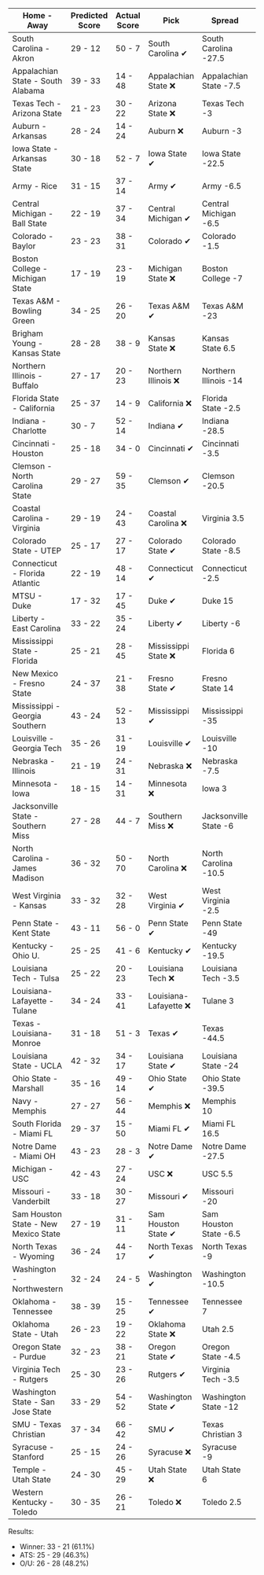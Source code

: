 Home - Away | Predicted Score | Actual Score | Pick | Spread | ATS Pick | O/U | O/U Pick
--- | --- | --- | --- | --- | --- | --- | ---
South Carolina - Akron | 29 - 12 | 50 - 7 | South Carolina ✔ | South Carolina -27.5 | Akron ❌ | 46 | Under ❌
Appalachian State - South Alabama | 39 - 33 | 14 - 48 | Appalachian State ❌ | Appalachian State -7.5 | South Alabama ✔ | 62.5 | Over ❌
Texas Tech - Arizona State | 21 - 23 | 30 - 22 | Arizona State ❌ | Texas Tech -3 | Arizona State ❌ | 60.5 | Under ✔
Auburn - Arkansas | 28 - 24 | 14 - 24 | Auburn ❌ | Auburn -3 | Auburn ❌ | 56 | Under ✔
Iowa State - Arkansas State | 30 - 18 | 52 - 7 | Iowa State ✔ | Iowa State -22.5 | Arkansas State ❌ | 51.5 | Under ❌
Army - Rice | 31 - 15 | 37 - 14 | Army ✔ | Army -6.5 | Army ✔ | 42.5 | Over ✔
Central Michigan - Ball State | 22 - 19 | 37 - 34 | Central Michigan ✔ | Central Michigan -6.5 | Ball State ✔ | 53 | Under ❌
Colorado - Baylor | 23 - 23 | 38 - 31 | Colorado ✔ | Colorado -1.5 | Baylor ❌ | 51 | Under ❌
Boston College - Michigan State | 17 - 19 | 23 - 19 | Michigan State ❌ | Boston College -7 | Michigan State ✔ | 45.5 | Under ✔
Texas A&M - Bowling Green | 34 - 25 | 26 - 20 | Texas A&M ✔ | Texas A&M -23 | Bowling Green ✔ | 52.5 | Over ❌
Brigham Young - Kansas State | 28 - 28 | 38 - 9 | Kansas State ❌ | Kansas State 6.5 | Brigham Young ✔ | 48 | Over ❌
Northern Illinois - Buffalo | 27 - 17 | 20 - 23 | Northern Illinois ❌ | Northern Illinois -14 | Buffalo ✔ | 43.5 | Over ❌
Florida State - California | 25 - 37 | 14 - 9 | California ❌ | Florida State -2.5 | California ❌ | 44 | Over ❌
Indiana - Charlotte | 30 - 7 | 52 - 14 | Indiana ✔ | Indiana -28.5 | Charlotte ❌ | 48.5 | Under ❌
Cincinnati - Houston | 25 - 18 | 34 - 0 | Cincinnati ✔ | Cincinnati -3.5 | Cincinnati ✔ | 46.5 | Under ✔
Clemson - North Carolina State | 29 - 27 | 59 - 35 | Clemson ✔ | Clemson -20.5 | North Carolina State ❌ | 46.5 | Over ✔
Coastal Carolina - Virginia | 29 - 19 | 24 - 43 | Coastal Carolina ❌ | Virginia 3.5 | Coastal Carolina ❌ | 55.5 | Under ❌
Colorado State - UTEP | 25 - 17 | 27 - 17 | Colorado State ✔ | Colorado State -8.5 | UTEP ❌ | 50.5 | Under ✔
Connecticut - Florida Atlantic | 22 - 19 | 48 - 14 | Connecticut ✔ | Connecticut -2.5 | Connecticut ✔ | 46.5 | Under ❌
MTSU - Duke | 17 - 32 | 17 - 45 | Duke ✔ | Duke 15 | Duke ✔ | 52.5 | Under ❌
Liberty - East Carolina | 33 - 22 | 35 - 24 | Liberty ✔ | Liberty -6 | Liberty ✔ | 54.5 | Over ✔
Mississippi State - Florida | 25 - 21 | 28 - 45 | Mississippi State ❌ | Florida 6 | Mississippi State ❌ | 58 | Under ❌
New Mexico - Fresno State | 24 - 37 | 21 - 38 | Fresno State ✔ | Fresno State 14 | New Mexico ❌ | 61.5 | Under ✔
Mississippi - Georgia Southern | 43 - 24 | 52 - 13 | Mississippi ✔ | Mississippi -35 | Georgia Southern ❌ | 66.5 | Over ❌
Louisville - Georgia Tech | 35 - 26 | 31 - 19 | Louisville ✔ | Louisville -10 | Georgia Tech ❌ | 57.5 | Over ❌
Nebraska - Illinois | 21 - 19 | 24 - 31 | Nebraska ❌ | Nebraska -7.5 | Illinois ✔ | 42.5 | Under ❌
Minnesota - Iowa | 18 - 15 | 14 - 31 | Minnesota ❌ | Iowa 3 | Minnesota ❌ | 36 | Under ❌
Jacksonville State - Southern Miss | 27 - 28 | 44 - 7 | Southern Miss ❌ | Jacksonville State -6 | Southern Miss ❌ | 60.5 | Under ✔
North Carolina - James Madison | 36 - 32 | 50 - 70 | North Carolina ❌ | North Carolina -10.5 | James Madison ✔ | 48 | Over ✔
West Virginia - Kansas | 33 - 32 | 32 - 28 | West Virginia ✔ | West Virginia -2.5 | Kansas ❌ | 56 | Over ✔
Penn State - Kent State | 43 - 11 | 56 - 0 | Penn State ✔ | Penn State -49 | Kent State ❌ | 56.5 | Under ✔
Kentucky - Ohio U. | 25 - 25 | 41 - 6 | Kentucky ✔ | Kentucky -19.5 | Ohio U. ❌ | 42.5 | Over ✔
Louisiana Tech - Tulsa | 25 - 22 | 20 - 23 | Louisiana Tech ❌ | Louisiana Tech -3.5 | Tulsa ✔ | 57 | Under ✔
Louisiana-Lafayette - Tulane | 34 - 24 | 33 - 41 | Louisiana-Lafayette ❌ | Tulane 3 | Louisiana-Lafayette ❌ | 54.5 | Over ✔
Texas - Louisiana-Monroe | 31 - 18 | 51 - 3 | Texas ✔ | Texas -44.5 | Louisiana-Monroe ❌ | 52.5 | Under ❌
Louisiana State - UCLA | 42 - 32 | 34 - 17 | Louisiana State ✔ | Louisiana State -24 | UCLA ✔ | 56 | Over ❌
Ohio State - Marshall | 35 - 16 | 49 - 14 | Ohio State ✔ | Ohio State -39.5 | Marshall ✔ | 52 | Under ❌
Navy - Memphis | 27 - 27 | 56 - 44 | Memphis ❌ | Memphis 10 | Navy ✔ | 50.5 | Over ✔
South Florida - Miami FL | 29 - 37 | 15 - 50 | Miami FL ✔ | Miami FL 16.5 | South Florida ❌ | 65.5 | Under ✔
Notre Dame - Miami OH | 43 - 23 | 28 - 3 | Notre Dame ✔ | Notre Dame -27.5 | Miami OH ✔ | 44 | Over ❌
Michigan - USC | 42 - 43 | 27 - 24 | USC ❌ | USC 5.5 | Michigan ❌ | 44 | Over ✔
Missouri - Vanderbilt | 33 - 18 | 30 - 27 | Missouri ✔ | Missouri -20 | Vanderbilt ✔ | 53.5 | Under ❌
Sam Houston State - New Mexico State | 27 - 19 | 31 - 11 | Sam Houston State ✔ | Sam Houston State -6.5 | Sam Houston State ✔ | 44.5 | Over ❌
North Texas - Wyoming | 36 - 24 | 44 - 17 | North Texas ✔ | North Texas -9 | North Texas ✔ | 55.5 | Over ✔
Washington - Northwestern | 32 - 24 | 24 - 5 | Washington ✔ | Washington -10.5 | Northwestern ❌ | 42.5 | Over ❌
Oklahoma - Tennessee | 38 - 39 | 15 - 25 | Tennessee ✔ | Tennessee 7 | Oklahoma ❌ | 57.5 | Over ❌
Oklahoma State - Utah | 26 - 23 | 19 - 22 | Oklahoma State ❌ | Utah 2.5 | Oklahoma State ❌ | 53.5 | Under ✔
Oregon State - Purdue | 32 - 23 | 38 - 21 | Oregon State ✔ | Oregon State -4.5 | Oregon State ✔ | 50 | Over ✔
Virginia Tech - Rutgers | 25 - 30 | 23 - 26 | Rutgers ✔ | Virginia Tech -3.5 | Rutgers ✔ | 44.5 | Over ✔
Washington State - San Jose State | 33 - 29 | 54 - 52 | Washington State ✔ | Washington State -12 | San Jose State ✔ | 56 | Over ✔
SMU - Texas Christian | 37 - 34 | 66 - 42 | SMU ✔ | Texas Christian 3 | SMU ✔ | 58.5 | Over ✔
Syracuse - Stanford | 25 - 15 | 24 - 26 | Syracuse ❌ | Syracuse -9 | Syracuse ❌ | 57.5 | Under ✔
Temple - Utah State | 24 - 30 | 45 - 29 | Utah State ❌ | Utah State 6 | Utah State ❌ | 54 | Under ❌
Western Kentucky - Toledo | 30 - 35 | 26 - 21 | Toledo ❌ | Toledo 2.5 | Toledo ❌ | 62 | Over ❌


Results:
* Winner: 33 - 21 (61.1%)
* ATS: 25 - 29 (46.3%)
* O/U: 26 - 28 (48.2%)
